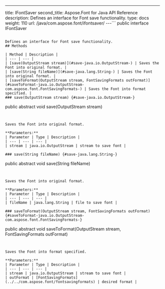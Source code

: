 ---
title: IFontSaver
second_title: Aspose.Font for Java API Reference
description: Defines an interface for Font save functionality.
type: docs
weight: 110
url: /java/com.aspose.font/ifontsaver/
---```
public interface IFontSaver
```

Defines an interface for Font save functionality.
## Methods

| Method | Description |
| --- | --- |
| [save(OutputStream stream)](#save-java.io.OutputStream-) | Saves the Font into original format. |
| [save(String fileName)](#save-java.lang.String-) | Saves the Font into original format. |
| [saveToFormat(OutputStream stream, FontSavingFormats outFormat)](#saveToFormat-java.io.OutputStream-com.aspose.font.FontSavingFormats-) | Saves the Font into format specified. |
### save(OutputStream stream) {#save-java.io.OutputStream-}
```
public abstract void save(OutputStream stream)
```


Saves the Font into original format.

**Parameters:**
| Parameter | Type | Description |
| --- | --- | --- |
| stream | java.io.OutputStream | stream to save font |

### save(String fileName) {#save-java.lang.String-}
```
public abstract void save(String fileName)
```


Saves the Font into original format.

**Parameters:**
| Parameter | Type | Description |
| --- | --- | --- |
| fileName | java.lang.String | file to save font |

### saveToFormat(OutputStream stream, FontSavingFormats outFormat) {#saveToFormat-java.io.OutputStream-com.aspose.font.FontSavingFormats-}
```
public abstract void saveToFormat(OutputStream stream, FontSavingFormats outFormat)
```


Saves the Font into format specified.

**Parameters:**
| Parameter | Type | Description |
| --- | --- | --- |
| stream | java.io.OutputStream | stream to save font |
| outFormat | [FontSavingFormats](../../com.aspose.font/fontsavingformats) | desired format |

